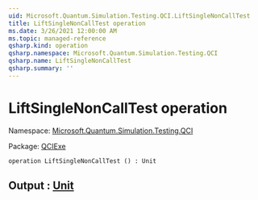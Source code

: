 ```yaml
---
uid: Microsoft.Quantum.Simulation.Testing.QCI.LiftSingleNonCallTest
title: LiftSingleNonCallTest operation
ms.date: 3/26/2021 12:00:00 AM
ms.topic: managed-reference
qsharp.kind: operation
qsharp.namespace: Microsoft.Quantum.Simulation.Testing.QCI
qsharp.name: LiftSingleNonCallTest
qsharp.summary: ''
---
```


# LiftSingleNonCallTest operation

Namespace: [Microsoft.Quantum.Simulation.Testing.QCI](xref:Microsoft.Quantum.Simulation.Testing.QCI)

Package: [QCIExe](https://nuget.org/packages/QCIExe)




```qsharp
operation LiftSingleNonCallTest () : Unit
```


## Output : [Unit](xref:microsoft.quantum.lang-ref.unit)

